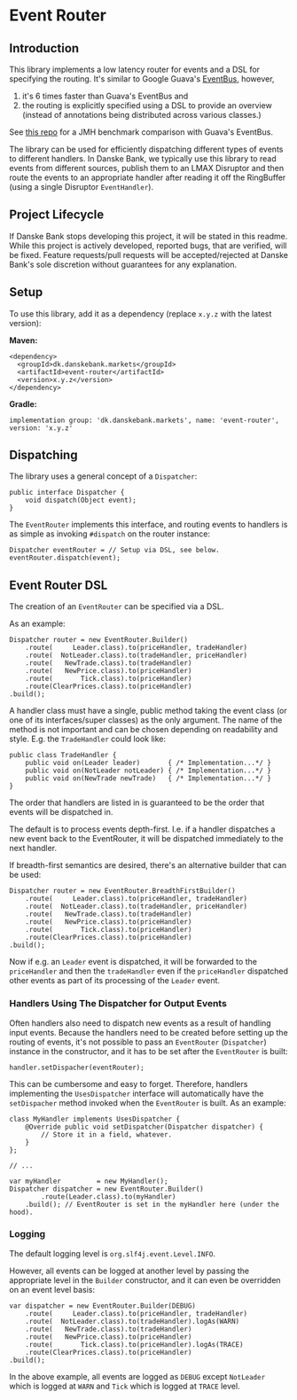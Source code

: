 # Event Router

## Introduction

This library implements a low latency router for events and a DSL for specifying the routing.
It's similar to Google Guava's [EventBus](https://github.com/google/guava/wiki/EventBusExplained), however,

1. it's 6 times faster than Guava's EventBus and
2. the routing is explicitly specified using a DSL to provide an overview (instead of annotations being distributed across various classes.)

See [this repo](https://github.com/danskemarkets/jmh-event-router) for a JMH benchmark comparison with Guava's EventBus.

The library can be used for efficiently dispatching different types of events to different handlers. In Danske Bank, we 
typically use this library to read events from different sources, publish them to an LMAX Disruptor and then route the
events to an appropriate handler after reading it off the RingBuffer (using a single Disruptor `EventHandler`).

## Project Lifecycle

If Danske Bank stops developing this project, it will be stated in this readme.
While this project is actively developed, reported bugs, that are verified, will be fixed.
Feature requests/pull requests will be accepted/rejected at Danske Bank's sole discretion without guarantees for any explanation.

## Setup

To use this library, add it as a dependency (replace `x.y.z` with the latest version):

**Maven:**

    <dependency>
      <groupId>dk.danskebank.markets</groupId>
      <artifactId>event-router</artifactId>
      <version>x.y.z</version>
    </dependency>

**Gradle:**

    implementation group: 'dk.danskebank.markets', name: 'event-router', version: 'x.y.z'

## Dispatching

The library uses a general concept of a `Dispatcher`:

    public interface Dispatcher {
        void dispatch(Object event);
    }

The `EventRouter` implements this interface, and routing events to handlers is as simple as invoking `#dispatch`
on the router instance:

    Dispatcher eventRouter = // Setup via DSL, see below.
    eventRouter.dispatch(event);

## Event Router DSL

The creation of an `EventRouter` can be specified via a DSL.

As an example:

    Dispatcher router = new EventRouter.Builder()
        .route(     Leader.class).to(priceHandler, tradeHandler)
        .route(  NotLeader.class).to(tradeHandler, priceHandler)
        .route(   NewTrade.class).to(tradeHandler)
        .route(   NewPrice.class).to(priceHandler)
        .route(       Tick.class).to(priceHandler)
        .route(ClearPrices.class).to(priceHandler)
    .build();

A handler class must have a single, public method taking the event class (or one of its interfaces/super classes) as
the only argument.
The name of the method is not important and can be chosen depending on readability and style. E.g. the `TradeHandler` could
look like:

    public class TradeHandler {
        public void on(Leader leader)       { /* Implementation...*/ }
        public void on(NotLeader notLeader) { /* Implementation...*/ }
        public void on(NewTrade newTrade)   { /* Implementation...*/ }
    }

The order that handlers are listed in is guaranteed to be the order that events will be dispatched in.

The default is to process events depth-first. I.e. if a handler dispatches a new event back to the EventRouter, it will
be dispatched immediately to the next handler.

If breadth-first semantics are desired, there's an alternative builder that can be used:

    Dispatcher router = new EventRouter.BreadthFirstBuilder()
        .route(     Leader.class).to(priceHandler, tradeHandler)
        .route(  NotLeader.class).to(tradeHandler, priceHandler)
        .route(   NewTrade.class).to(tradeHandler)
        .route(   NewPrice.class).to(priceHandler)
        .route(       Tick.class).to(priceHandler)
        .route(ClearPrices.class).to(priceHandler)
    .build();

Now if e.g. an `Leader` event is dispatched, it will be forwarded to the `priceHandler` and then the `tradeHandler` even
if the `priceHandler` dispatched other events as part of its processing of the `Leader` event.

### Handlers Using The Dispatcher for Output Events

Often handlers also need to dispatch new events as a result of handling input events.
Because the handlers need to be created before setting up the routing of events, it's not possible to pass an
`EventRouter` (`Dispatcher`) instance in the constructor, and it has to be set after the `EventRouter` is built:

    handler.setDispacher(eventRouter);

This can be cumbersome and easy to forget. Therefore, handlers implementing the `UsesDispatcher` interface will
automatically have the `setDispacher` method invoked when the `EventRouter` is built. As an example:

    class MyHandler implements UsesDispatcher {
        @Override public void setDispatcher(Dispatcher dispatcher) {
            // Store it in a field, whatever.
        }
    };

    // ...

    var myHandler         = new MyHandler();
    Dispatcher dispatcher = new EventRouter.Builder()
            .route(Leader.class).to(myHandler)
        .build(); // EventRouter is set in the myHandler here (under the hood).

### Logging

The default logging level is `org.slf4j.event.Level.INFO`.

However, all events can be logged at another level by passing the appropriate level in the `Builder` constructor, and
it can even be overridden on an event level basis:

    var dispatcher = new EventRouter.Builder(DEBUG)
        .route(     Leader.class).to(priceHandler, tradeHandler)
        .route(  NotLeader.class).to(tradeHandler).logAs(WARN)
        .route(   NewTrade.class).to(tradeHandler)
        .route(   NewPrice.class).to(priceHandler)
        .route(       Tick.class).to(priceHandler).logAs(TRACE)
        .route(ClearPrices.class).to(priceHandler)
    .build();

In the above example, all events are logged as `DEBUG` except `NotLeader` which is logged at `WARN` and `Tick` which
is logged at `TRACE` level.